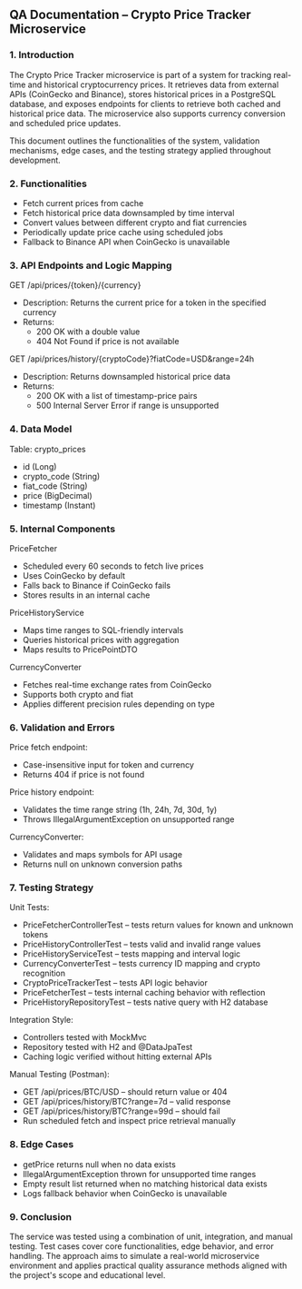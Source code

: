
## QA Documentation – Crypto Price Tracker Microservice

### 1. Introduction
The Crypto Price Tracker microservice is part of a system for tracking real-time and historical cryptocurrency prices. It retrieves data from external APIs (CoinGecko and Binance), stores historical prices in a PostgreSQL database, and exposes endpoints for clients to retrieve both cached and historical price data. The microservice also supports currency conversion and scheduled price updates.

This document outlines the functionalities of the system, validation mechanisms, edge cases, and the testing strategy applied throughout development.

### 2. Functionalities
- Fetch current prices from cache
- Fetch historical price data downsampled by time interval
- Convert values between different crypto and fiat currencies
- Periodically update price cache using scheduled jobs
- Fallback to Binance API when CoinGecko is unavailable

### 3. API Endpoints and Logic Mapping

GET /api/prices/{token}/{currency}
- Description: Returns the current price for a token in the specified currency
- Returns:
    - 200 OK with a double value
    - 404 Not Found if price is not available

GET /api/prices/history/{cryptoCode}?fiatCode=USD&range=24h
- Description: Returns downsampled historical price data
- Returns:
    - 200 OK with a list of timestamp-price pairs
    - 500 Internal Server Error if range is unsupported

### 4. Data Model

Table: crypto_prices
- id (Long)
- crypto_code (String)
- fiat_code (String)
- price (BigDecimal)
- timestamp (Instant)

### 5. Internal Components

PriceFetcher
- Scheduled every 60 seconds to fetch live prices
- Uses CoinGecko by default
- Falls back to Binance if CoinGecko fails
- Stores results in an internal cache

PriceHistoryService
- Maps time ranges to SQL-friendly intervals
- Queries historical prices with aggregation
- Maps results to PricePointDTO

CurrencyConverter
- Fetches real-time exchange rates from CoinGecko
- Supports both crypto and fiat
- Applies different precision rules depending on type

### 6. Validation and Errors

Price fetch endpoint:
- Case-insensitive input for token and currency
- Returns 404 if price is not found

Price history endpoint:
- Validates the time range string (1h, 24h, 7d, 30d, 1y)
- Throws IllegalArgumentException on unsupported range

CurrencyConverter:
- Validates and maps symbols for API usage
- Returns null on unknown conversion paths

### 7. Testing Strategy

Unit Tests:
- PriceFetcherControllerTest – tests return values for known and unknown tokens
- PriceHistoryControllerTest – tests valid and invalid range values
- PriceHistoryServiceTest – tests mapping and interval logic
- CurrencyConverterTest – tests currency ID mapping and crypto recognition
- CryptoPriceTrackerTest – tests API logic behavior
- PriceFetcherTest – tests internal caching behavior with reflection
- PriceHistoryRepositoryTest – tests native query with H2 database

Integration Style:
- Controllers tested with MockMvc
- Repository tested with H2 and @DataJpaTest
- Caching logic verified without hitting external APIs

Manual Testing (Postman):
- GET /api/prices/BTC/USD – should return value or 404
- GET /api/prices/history/BTC?range=7d – valid response
- GET /api/prices/history/BTC?range=99d – should fail
- Run scheduled fetch and inspect price retrieval manually

### 8. Edge Cases

- getPrice returns null when no data exists
- IllegalArgumentException thrown for unsupported time ranges
- Empty result list returned when no matching historical data exists
- Logs fallback behavior when CoinGecko is unavailable

### 9. Conclusion

The service was tested using a combination of unit, integration, and manual testing. Test cases cover core functionalities, edge behavior, and error handling. The approach aims to simulate a real-world microservice environment and applies practical quality assurance methods aligned with the project's scope and educational level.
